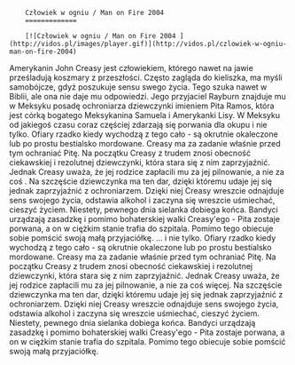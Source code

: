 
        Człowiek w ogniu / Man on Fire 2004 
        =============
        
        [![Człowiek w ogniu / Man on Fire 2004 ](http://vidos.pl/images/player.gif)](http://vidos.pl/czlowiek-w-ogniu-man-on-fire-2004)
        
        
 Amerykanin John Creasy jest człowiekiem, którego nawet na jawie prześladują koszmary z przeszłości. Często zagląda do kieliszka, ma myśli samobójcze, gdyż poszukuje sensu swego życia. Tego szuka nawet w Biblii, ale ona nie daje mu odpowiedzi. Jego przyjaciel Rayburn znajduje mu w Meksyku posadę ochroniarza dziewczynki imieniem Pita Ramos, która jest córką bogatego Meksykanina Samuela i Amerykanki Lisy. W Meksyku od jakiegoś czasu coraz częściej zdarzają się porwania dla okupu i nie tylko. Ofiary rzadko kiedy wychodzą z tego cało - są okrutnie okaleczone lub po prostu bestialsko mordowane. Creasy ma za zadanie właśnie przed tym ochraniać Pitę. Na początku Creasy z trudem znosi obecność ciekawskiej i rezolutnej dziewczynki, która stara się z nim zaprzyjaźnić. Jednak Creasy uważa, że jej rodzice zapłacili mu za jej pilnowanie, a nie za coś . Na szczęście dziewczynka ma ten dar, dzięki któremu udaje jej się jednak zaprzyjaźnić z ochroniarzem. Dzięki niej Creasy wreszcie odnajduje sens swojego życia, odstawia alkohol i zaczyna się wreszcie uśmiechać, cieszyć życiem. Niestety, pewnego dnia sielanka dobiega końca. Bandyci urządzają zasadzkę i pomimo bohaterskiej walki Creasy'ego - Pita zostaje porwana, a on w ciężkim stanie trafia do szpitala. Pomimo tego obiecuje sobie pomścić swoją małą przyjaciółkę.   ... i nie tylko. Ofiary rzadko kiedy wychodzą z tego cało - są okrutnie okaleczone lub po prostu bestialsko mordowane. Creasy ma za zadanie właśnie przed tym ochraniać Pitę. Na początku Creasy z trudem znosi obecność ciekawskiej i rezolutnej dziewczynki, która stara się z nim zaprzyjaźnić. Jednak Creasy uważa, że jej rodzice zapłacili mu za jej pilnowanie, a nie za coś więcej. Na szczęście dziewczynka ma ten dar, dzięki któremu udaje jej się jednak zaprzyjaźnić z ochroniarzem. Dzięki niej Creasy wreszcie odnajduje sens swojego życia, odstawia alkohol i zaczyna się wreszcie uśmiechać, cieszyć życiem. Niestety, pewnego dnia sielanka dobiega końca. Bandyci urządzają zasadzkę i pomimo bohaterskiej walki Creasy'ego - Pita zostaje porwana, a on w ciężkim stanie trafia do szpitala. Pomimo tego obiecuje sobie pomścić swoją małą przyjaciółkę.
    